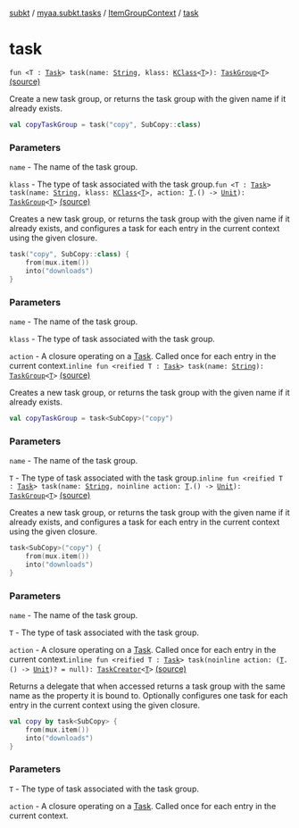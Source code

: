 [subkt](../../index.md) / [myaa.subkt.tasks](../index.md) / [ItemGroupContext](index.md) / [task](./task.md)

# task

`fun <T : `[`Task`](https://docs.gradle.org/current/javadoc/org/gradle/api/Task.html)`> task(name: `[`String`](https://kotlinlang.org/api/latest/jvm/stdlib/kotlin/-string/index.html)`, klass: `[`KClass`](https://kotlinlang.org/api/latest/jvm/stdlib/kotlin.reflect/-k-class/index.html)`<`[`T`](task.md#T)`>): `[`TaskGroup`](../-task-group/index.md)`<`[`T`](task.md#T)`>` [(source)](https://github.com/Myaamori/SubKt/blob/0.1.12/src/main/kotlin/myaa/subkt/tasks/tasks.kt#L114)

Create a new task group, or returns the task group with the given name if it already exists.

``` kotlin
val copyTaskGroup = task("copy", SubCopy::class)
```

### Parameters

`name` - The name of the task group.

`klass` - The type of task associated with the task group.`fun <T : `[`Task`](https://docs.gradle.org/current/javadoc/org/gradle/api/Task.html)`> task(name: `[`String`](https://kotlinlang.org/api/latest/jvm/stdlib/kotlin/-string/index.html)`, klass: `[`KClass`](https://kotlinlang.org/api/latest/jvm/stdlib/kotlin.reflect/-k-class/index.html)`<`[`T`](task.md#T)`>, action: `[`T`](task.md#T)`.() -> `[`Unit`](https://kotlinlang.org/api/latest/jvm/stdlib/kotlin/-unit/index.html)`): `[`TaskGroup`](../-task-group/index.md)`<`[`T`](task.md#T)`>` [(source)](https://github.com/Myaamori/SubKt/blob/0.1.12/src/main/kotlin/myaa/subkt/tasks/tasks.kt#L127)

Creates a new task group, or returns the task group with the given name if it already exists,
and configures a task for each entry in the current context using the given closure.

``` kotlin
task("copy", SubCopy::class) {
    from(mux.item())
    into("downloads")
}
```

### Parameters

`name` - The name of the task group.

`klass` - The type of task associated with the task group.

`action` - A closure operating on a [Task](https://docs.gradle.org/current/javadoc/org/gradle/api/Task.html). Called once for
each entry in the current context.`inline fun <reified T : `[`Task`](https://docs.gradle.org/current/javadoc/org/gradle/api/Task.html)`> task(name: `[`String`](https://kotlinlang.org/api/latest/jvm/stdlib/kotlin/-string/index.html)`): `[`TaskGroup`](../-task-group/index.md)`<`[`T`](task.md#T)`>` [(source)](https://github.com/Myaamori/SubKt/blob/0.1.12/src/main/kotlin/myaa/subkt/tasks/tasks.kt#L137)

Creates a new task group, or returns the task group with the given name if it already exists.

``` kotlin
val copyTaskGroup = task<SubCopy>("copy")
```

### Parameters

`name` - The name of the task group.

`T` - The type of task associated with the task group.`inline fun <reified T : `[`Task`](https://docs.gradle.org/current/javadoc/org/gradle/api/Task.html)`> task(name: `[`String`](https://kotlinlang.org/api/latest/jvm/stdlib/kotlin/-string/index.html)`, noinline action: `[`T`](task.md#T)`.() -> `[`Unit`](https://kotlinlang.org/api/latest/jvm/stdlib/kotlin/-unit/index.html)`): `[`TaskGroup`](../-task-group/index.md)`<`[`T`](task.md#T)`>` [(source)](https://github.com/Myaamori/SubKt/blob/0.1.12/src/main/kotlin/myaa/subkt/tasks/tasks.kt#L149)

Creates a new task group, or returns the task group with the given name if it already exists,
and configures a task for each entry in the current context using the given closure.

``` kotlin
task<SubCopy>("copy") {
    from(mux.item())
    into("downloads")
}
```

### Parameters

`name` - The name of the task group.

`T` - The type of task associated with the task group.

`action` - A closure operating on a [Task](https://docs.gradle.org/current/javadoc/org/gradle/api/Task.html). Called once for
each entry in the current context.`inline fun <reified T : `[`Task`](https://docs.gradle.org/current/javadoc/org/gradle/api/Task.html)`> task(noinline action: (`[`T`](task.md#T)`.() -> `[`Unit`](https://kotlinlang.org/api/latest/jvm/stdlib/kotlin/-unit/index.html)`)? = null): `[`TaskCreator`](../-task-creator/index.md)`<`[`T`](task.md#T)`>` [(source)](https://github.com/Myaamori/SubKt/blob/0.1.12/src/main/kotlin/myaa/subkt/tasks/tasks.kt#L162)

Returns a delegate that when accessed returns a task group with the same name
as the property it is bound to. Optionally configures one task for each entry
in the current context using the given closure.

``` kotlin
val copy by task<SubCopy> {
    from(mux.item())
    into("downloads")
}
```

### Parameters

`T` - The type of task associated with the task group.

`action` - A closure operating on a [Task](https://docs.gradle.org/current/javadoc/org/gradle/api/Task.html). Called once for
each entry in the current context.